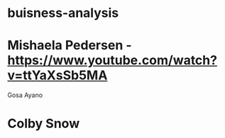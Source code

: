 # buisness-analysis
# Mishaela Pedersen - https://www.youtube.com/watch?v=ttYaXsSb5MA
Gosa Ayano
# Colby Snow
